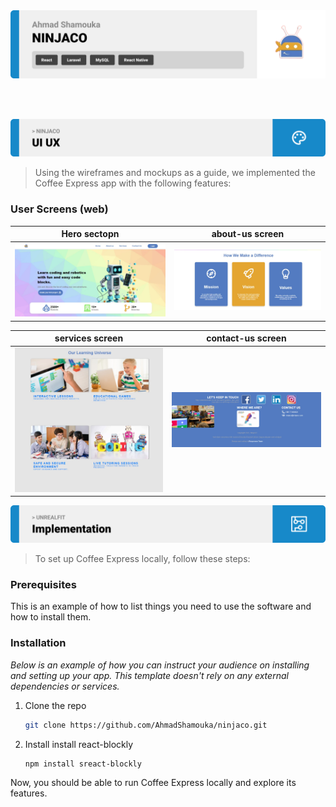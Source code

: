 <img src="./assets/images/title1.svg"/>

<br><br>

<!-- Implementation -->
<img src="./assets/images/title4.svg"/>

> Using the wireframes and mockups as a guide, we implemented the Coffee Express app with the following features:

### User Screens (web)

| Hero sectopn                             | about-us screen                                  |
| ---------------------------------------- | ------------------------------------------------ |
| ![Hero](/readme/assets/images/hero.jpeg) | ![About-us](/readme/assets/images/about-us.jpeg) |

| services screen                                  | contact-us screen                                    |
| ------------------------------------------------ | ---------------------------------------------------- |
| ![Services](/readme/assets/images/Services.jpeg) | ![Contact-us](/readme/assets/images/contact-us.jpeg) |

<!-- How to run -->
<img src="./assets/images/title6.svg"/>

> To set up Coffee Express locally, follow these steps:

### Prerequisites

This is an example of how to list things you need to use the software and how to install them.

### Installation

_Below is an example of how you can instruct your audience on installing and setting up your app. This template doesn't rely on any external dependencies or services._

1. Clone the repo

   ```sh
   git clone https://github.com/AhmadShamouka/ninjaco.git
   ```

2. Install install react-blockly
   ```sh
   npm install sreact-blockly
   ```

Now, you should be able to run Coffee Express locally and explore its features.
